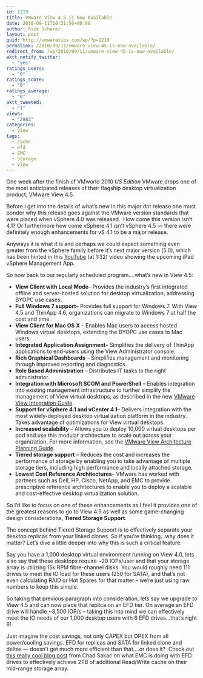 ```yaml
---
id: 1219
title: VMware View 4.5 is Now Available
date: 2010-09-11T10:31:56+00:00
author: Rick Scherer
layout: post
guid: http://vmwaretips.com/wp/?p=1219
permalink: /2010/09/11/vmware-view-45-is-now-available/
redirect_from: /wp/2010/09/11/vmware-view-45-is-now-available/
aktt_notify_twitter:
  - 'yes'
ratings_users:
  - "0"
ratings_score:
  - "0"
ratings_average:
  - "0"
aktt_tweeted:
  - "1"
views:
  - "2983"
categories:
  - View
tags:
  - cache
  - efd
  - EMC
  - Storage
  - view
---
```

One week after the finish of VMworld 2010 _US Edition_ VMware drops one of the most anticipated releases of their flagship desktop virtualization product, VMware View 4.5.

Before I get into the details of what&#8217;s new in this major dot release one must ponder why this release goes against the VMware version standards that were placed when vSphere 4.0 was released.  How come this version isn&#8217;t 4.1? Or furthermore how come vSphere 4.1 isn&#8217;t vSphere 4.5 &#8212; there were definitely enough enhancements for vS 4.1 to be a major release.

<!--more-->

Anyways it is what it is and perhaps we could expect something even greater from the vSphere family before it&#8217;s next major version (5.0), which has been hinted in this <a href="http://www.youtube.com/watch?v=H5aAYOy2RPE" target="_blank">YouTube</a> (at 1:32) video showing the upcoming iPad vSphere Management App.

So now back to our regularly scheduled program&#8230;.what&#8217;s new in View 4.5:

  * **View Client with Local Mode**&#8211; Provides the industry&#8217;s first integrated offline and server-hosted solution for desktop virtualization, addressing BYOPC use cases.
  * **Full Windows 7 support**&#8211; Provides full support for Windows 7. With View 4.5 and ThinApp 4.6, organizations can migrate to Windows 7 at half the cost and time.
  * **View Client for Mac OS X** &#8211; Enables Mac users to access hosted Windows virtual desktops, extending the BYOPC use cases to Mac users.
  * **Integrated Application Assignment**&#8211; Simplifies the delivery of ThinApp applications to end-users using the View Administrator console.
  * **Rich Graphical Dashboards** &#8211; Simplifies management and monitoring through improved reporting and diagnostics.
  * **Role Based Administration** &#8211; Distributes IT tasks to the right administrator.
  * **Integration with Microsoft SCOM and PowerShell** &#8211; Enables integration into existing management infrastructure to further simplify the management of View virtual desktops, as described in the new <a href="http://vmware.com/pdf/view45_integration_guide.pdf" target="_blank">VMware View Integration Guide</a>.
  * **Support for vSphere 4.1 and vCenter 4.1**&#8211; Delivers integration with the most widely-deployed desktop virtualization platform in the industry. Takes advantage of optimizations for View virtual desktops.
  * **Increased scalability** &#8211; Allows you to deploy 10,000 virtual desktops per pod and use this modular architecture to scale out across your organization. For more information, see the <a href="http://vmware.com/pdf/view45_architecture_planning.pdf" target="_blank">VMware View Architecture Planning Guide</a>.
  * **Tiered storage support** &#8211; Reduces the cost and increases the performance of storage by enabling you to take advantage of multiple storage tiers, including high performance and locally attached storage.
  * **Lowest Cost Reference Architectures**&#8211; VMware has worked with partners such as Dell, HP, Cisco, NetApp, and EMC to provide prescriptive reference architectures to enable you to deploy a scalable and cost-effective desktop virtualization solution.

So I&#8217;d like to focus on one of these enhancements as I feel it provides one of the greatest reasons to go to View 4.5 as well as some game-changing design considerations, **Tiered Storage Support**.

The concept behind Tiered Storage Support is to effectively separate your desktop replicas from your linked clones. So if you&#8217;re thinking&#8230;why does it matter? Let&#8217;s dive a little deeper into why this is such a critical feature.

Say you have a 1,000 desktop virtual environment running on View 4.0, lets also say that these desktops require ~20 IOPs/user and that your storage array is utilizing 15k RPM fibre-channel disks. You would roughly need 111 drives to meet the IO load for these users (250 for SATA), and that&#8217;s not even calculating RAID or Hot Spares for that matter &#8211; we&#8217;re just using raw numbers to keep this simple.

So taking that previous paragraph into consideration, lets say we upgrade to View 4.5 and can now place that replica on an EFD tier. On average an EFD drive will handle ~3,500 IOP/s &#8211; taking this into mind we can effectively meet the IO needs of our 1,000 desktop users with 6 EFD drives&#8230;that&#8217;s right 6!

Just imagine the cost savings, not only CAPEX but OPEX from all power/cooling savings. EFD for replicas and SATA for linked clone and deltas &#8212; doesn&#8217;t get much more efficient than that&#8230;.or does it?  Check out <a href="http://virtualgeek.typepad.com/virtual_geek/2010/05/emc-unified-storage-next-generation-efficiency-details.html" target="_blank">this really cool blog post</a> from Chad Sakac on what EMC is doing with EFD drives to effectively achieve 2TB of additional Read/Write cache on their mid-range storage array.